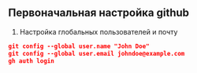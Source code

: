 ## Первоначальная настройка github

1. Настройка глобальных пользователей и почту
```json
git config --global user.name "John Doe"
git config --global user.email johndoe@example.com
gh auth login
```
